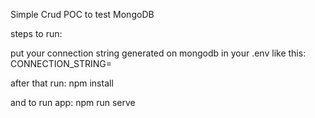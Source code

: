 Simple Crud POC to test MongoDB

steps to run:

put your connection string generated on mongodb in your .env like this:
CONNECTION_STRING=

after that run:
npm install

and to run app:
npm run serve
